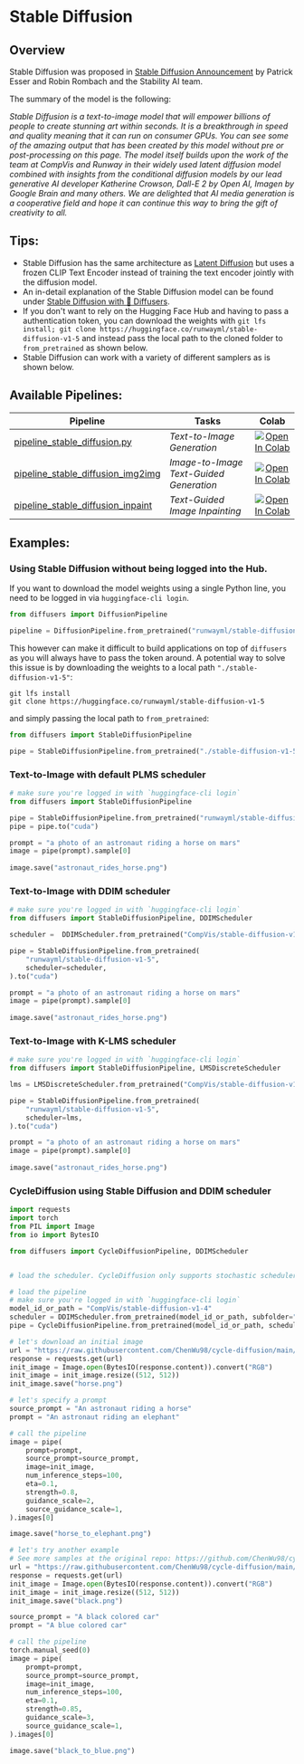 # Stable Diffusion

## Overview

Stable Diffusion was proposed in [Stable Diffusion Announcement](https://stability.ai/blog/stable-diffusion-announcement) by Patrick Esser and Robin Rombach and the Stability AI team.

The summary of the model is the following:

*Stable Diffusion is a text-to-image model that will empower billions of people to create stunning art within seconds. It is a breakthrough in speed and quality meaning that it can run on consumer GPUs. You can see some of the amazing output that has been created by this model without pre or post-processing on this page. The model itself builds upon the work of the team at CompVis and Runway in their widely used latent diffusion model combined with insights from the conditional diffusion models by our lead generative AI developer Katherine Crowson, Dall-E 2 by Open AI, Imagen by Google Brain and many others. We are delighted that AI media generation is a cooperative field and hope it can continue this way to bring the gift of creativity to all.* 

## Tips:

- Stable Diffusion has the same architecture as [Latent Diffusion](https://arxiv.org/abs/2112.10752) but uses a frozen CLIP Text Encoder instead of training the text encoder jointly with the diffusion model.
- An in-detail explanation of the Stable Diffusion model can be found under [Stable Diffusion with 🧨 Diffusers](https://huggingface.co/blog/stable_diffusion).
- If you don't want to rely on the Hugging Face Hub and having to pass a authentication token, you can 
download the weights with `git lfs install; git clone https://huggingface.co/runwayml/stable-diffusion-v1-5` and instead pass the local path to the cloned folder to `from_pretrained` as shown below.
- Stable Diffusion can work with a variety of different samplers as is shown below.

## Available Pipelines:

| Pipeline | Tasks | Colab
|---|---|:---:|
| [pipeline_stable_diffusion.py](https://github.com/huggingface/diffusers/blob/main/src/diffusers/pipelines/stable_diffusion/pipeline_stable_diffusion.py) | *Text-to-Image Generation* | [![Open In Colab](https://colab.research.google.com/assets/colab-badge.svg)](https://colab.research.google.com/github/huggingface/notebooks/blob/main/diffusers/training_example.ipynb)
| [pipeline_stable_diffusion_img2img](https://github.com/huggingface/diffusers/blob/main/src/diffusers/pipelines/stable_diffusion/pipeline_stable_diffusion_img2img.py) | *Image-to-Image Text-Guided Generation* | [![Open In Colab](https://colab.research.google.com/assets/colab-badge.svg)](https://colab.research.google.com/github/huggingface/notebooks/blob/main/diffusers/image_2_image_using_diffusers.ipynb)
| [pipeline_stable_diffusion_inpaint](https://github.com/huggingface/diffusers/blob/main/src/diffusers/pipelines/stable_diffusion/pipeline_stable_diffusion_inpaint.py) | *Text-Guided Image Inpainting* | [![Open In Colab](https://colab.research.google.com/assets/colab-badge.svg)](https://colab.research.google.com/github/huggingface/notebooks/blob/main/diffusers/in_painting_with_stable_diffusion_using_diffusers.ipynb)

## Examples:

### Using Stable Diffusion without being logged into the Hub.

If you want to download the model weights using a single Python line, you need to be logged in via `huggingface-cli login`. 

```python
from diffusers import DiffusionPipeline

pipeline = DiffusionPipeline.from_pretrained("runwayml/stable-diffusion-v1-5")
```

This however can make it difficult to build applications on top of `diffusers` as you will always have to pass the token around. A potential way to solve this issue is by downloading the weights to a local path `"./stable-diffusion-v1-5"`:

```
git lfs install
git clone https://huggingface.co/runwayml/stable-diffusion-v1-5
```

and simply passing the local path to `from_pretrained`:

```python
from diffusers import StableDiffusionPipeline

pipe = StableDiffusionPipeline.from_pretrained("./stable-diffusion-v1-5")
```

### Text-to-Image with default PLMS scheduler

```python
# make sure you're logged in with `huggingface-cli login`
from diffusers import StableDiffusionPipeline

pipe = StableDiffusionPipeline.from_pretrained("runwayml/stable-diffusion-v1-5")
pipe = pipe.to("cuda")

prompt = "a photo of an astronaut riding a horse on mars"
image = pipe(prompt).sample[0]  
    
image.save("astronaut_rides_horse.png")
```

### Text-to-Image with DDIM scheduler

```python
# make sure you're logged in with `huggingface-cli login`
from diffusers import StableDiffusionPipeline, DDIMScheduler

scheduler =  DDIMScheduler.from_pretrained("CompVis/stable-diffusion-v1-4", subfolder="scheduler")

pipe = StableDiffusionPipeline.from_pretrained(
    "runwayml/stable-diffusion-v1-5", 
    scheduler=scheduler,
).to("cuda")

prompt = "a photo of an astronaut riding a horse on mars"
image = pipe(prompt).sample[0]  
    
image.save("astronaut_rides_horse.png")
```

### Text-to-Image with K-LMS scheduler

```python
# make sure you're logged in with `huggingface-cli login`
from diffusers import StableDiffusionPipeline, LMSDiscreteScheduler

lms = LMSDiscreteScheduler.from_pretrained("CompVis/stable-diffusion-v1-4", subfolder="scheduler")

pipe = StableDiffusionPipeline.from_pretrained(
    "runwayml/stable-diffusion-v1-5", 
    scheduler=lms,
).to("cuda")

prompt = "a photo of an astronaut riding a horse on mars"
image = pipe(prompt).sample[0]  
    
image.save("astronaut_rides_horse.png")
```

### CycleDiffusion using Stable Diffusion and DDIM scheduler

```python
import requests
import torch
from PIL import Image
from io import BytesIO

from diffusers import CycleDiffusionPipeline, DDIMScheduler


# load the scheduler. CycleDiffusion only supports stochastic schedulers.

# load the pipeline
# make sure you're logged in with `huggingface-cli login`
model_id_or_path = "CompVis/stable-diffusion-v1-4"
scheduler = DDIMScheduler.from_pretrained(model_id_or_path, subfolder="scheduler")
pipe = CycleDiffusionPipeline.from_pretrained(model_id_or_path, scheduler=scheduler).to("cuda")

# let's download an initial image
url = "https://raw.githubusercontent.com/ChenWu98/cycle-diffusion/main/data/dalle2/An%20astronaut%20riding%20a%20horse.png"
response = requests.get(url)
init_image = Image.open(BytesIO(response.content)).convert("RGB")
init_image = init_image.resize((512, 512))
init_image.save("horse.png")

# let's specify a prompt
source_prompt = "An astronaut riding a horse"
prompt = "An astronaut riding an elephant"

# call the pipeline
image = pipe(
    prompt=prompt,
    source_prompt=source_prompt,
    image=init_image,
    num_inference_steps=100,
    eta=0.1,
    strength=0.8,
    guidance_scale=2,
    source_guidance_scale=1,
).images[0]

image.save("horse_to_elephant.png")

# let's try another example
# See more samples at the original repo: https://github.com/ChenWu98/cycle-diffusion
url = "https://raw.githubusercontent.com/ChenWu98/cycle-diffusion/main/data/dalle2/A%20black%20colored%20car.png"
response = requests.get(url)
init_image = Image.open(BytesIO(response.content)).convert("RGB")
init_image = init_image.resize((512, 512))
init_image.save("black.png")

source_prompt = "A black colored car"
prompt = "A blue colored car"

# call the pipeline
torch.manual_seed(0)
image = pipe(
    prompt=prompt,
    source_prompt=source_prompt,
    image=init_image,
    num_inference_steps=100,
    eta=0.1,
    strength=0.85,
    guidance_scale=3,
    source_guidance_scale=1,
).images[0]

image.save("black_to_blue.png")
```
